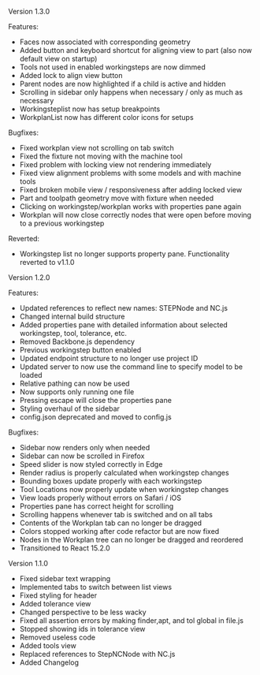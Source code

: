 Version 1.3.0

Features:

- Faces now associated with corresponding geometry
- Added button and keyboard shortcut for aligning view to part (also now default view on startup)
- Tools not used in enabled workingsteps are now dimmed
- Added lock to align view button
- Parent nodes are now highlighted if a child is active and hidden
- Scrolling in sidebar only happens when necessary / only as much as necessary
- Workingsteplist now has setup breakpoints
- WorkplanList now has different color icons for setups

Bugfixes:

- Fixed workplan view not scrolling on tab switch
- Fixed the fixture not moving with the machine tool
- Fixed problem with locking view not rendering immediately
- Fixed view alignment problems with some models and with machine tools
- Fixed broken mobile view / responsiveness after adding locked view
- Part and toolpath geometry move with fixture when needed
- Clicking on workingstep/workplan works with properties pane again
- Workplan will now close correctly nodes that were open before moving to a previous workingstep

Reverted:

- Workingstep list no longer supports property pane. Functionality reverted to v1.1.0

Version 1.2.0

Features:

- Updated references to reflect new names: STEPNode and NC.js
- Changed internal build structure
- Added properties pane with detailed information about selected workingstep, tool, tolerance, etc.
- Removed Backbone.js dependency
- Previous workingstep button enabled
- Updated endpoint structure to no longer use project ID
- Updated server to now use the command line to specify model to be loaded
- Relative pathing can now be used
- Now supports only running one file
- Pressing escape will close the properties pane
- Styling overhaul of the sidebar
- config.json deprecated and moved to config.js

Bugfixes:

- Sidebar now renders only when needed
- Sidebar can now be scrolled in Firefox
- Speed slider is now styled correctly in Edge
- Render radius is properly calculated when workingstep changes
- Bounding boxes update properly with each workingstep
- Tool Locations now properly update when workingstep changes
- View loads properly without errors on Safari / iOS
- Properties pane has correct height for scrolling
- Scrolling happens whenever tab is switched and on all tabs
- Contents of the Workplan tab can no longer be dragged
- Colors stopped working after code refactor but are now fixed
- Nodes in the Workplan tree can no longer be dragged and reordered
- Transitioned to React 15.2.0

Version 1.1.0

- Fixed sidebar text wrapping
- Implemented tabs to switch between list views
- Fixed styling for header
- Added tolerance view
- Changed perspective to be less wacky
- Fixed all assertion errors by making finder,apt, and tol global in file.js
- Stopped showing ids in tolerance view
- Removed useless code
- Added tools view
- Replaced references to StepNCNode with NC.js
- Added Changelog
